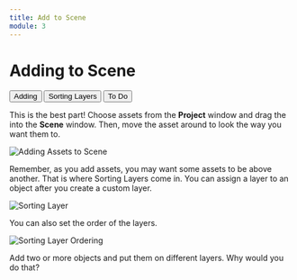 ```yaml
---
title: Add to Scene
module: 3
---
```


# Adding to Scene

<div class="tab">
  <button class="tablinks active" onclick="openTab(event, 'Overview')">Adding</button>
  <button class="tablinks" onclick="openTab(event, 'Sorting')">Sorting Layers</button>
  <button class="tablinks" onclick="openTab(event, 'ToDo')">To Do</button>
</div>

<div id="Overview" class="tabcontent" style="display:block">
<p>This is the best part!  Choose assets from the <b>Project</b> window and drag the into the <b>Scene</b> window.  Then, move the asset around to look the way you want them to.</p>


<p><img src="../imgs/AddingAssetsToScene.png" alt="Adding Assets to Scene" /></p>
</div>

<div id="Sorting" class="tabcontent">

<p>Remember, as you add assets, you may want some assets to be above another.  That is where Sorting Layers come in.  You can assign a layer to an object after you create a custom layer.</p>

<p><img src="../imgs/SortingLayer1.png" alt="Sorting Layer" /></p>

<p>You can also set the order of the layers.</p>

<p><img src="../imgs/SortingLayer2.png" alt="Sorting Layer Ordering" /></p>
</div>

<div id="ToDo" class="tabcontent">
  <p>Add two or more objects and put them on different layers.  Why would you do that?</p>
  
</div>